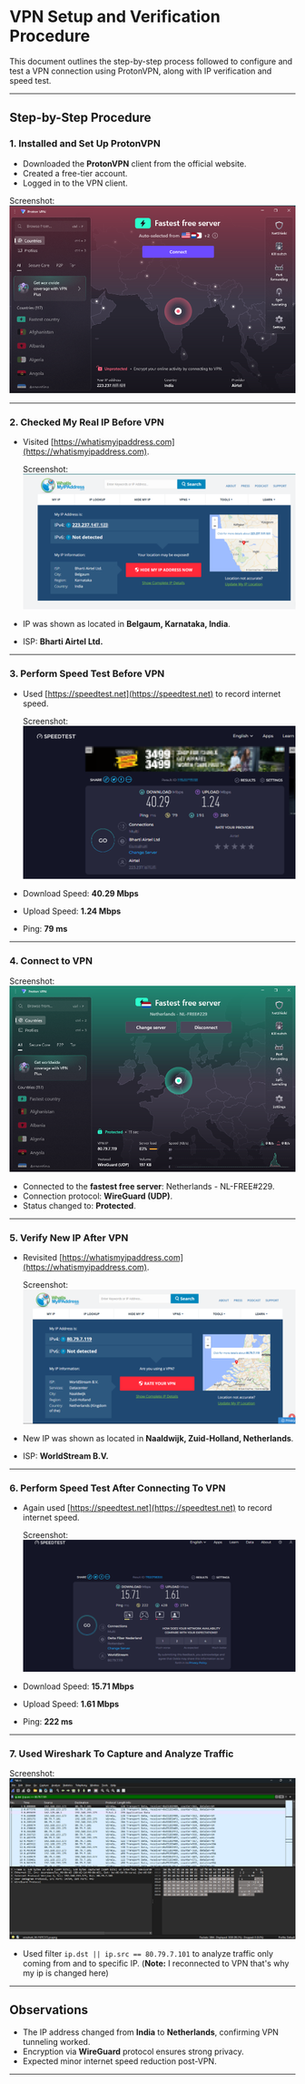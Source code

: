 # VPN Setup and Verification Procedure

This document outlines the step-by-step process followed to configure and test a VPN connection using ProtonVPN, along with IP verification and speed test.

---

## Step-by-Step Procedure

### 1. Installed and Set Up ProtonVPN
- Downloaded the **ProtonVPN** client from the official website.
- Created a free-tier account.
- Logged in to the VPN client.

Screenshot:
![ProtonVPN Interface](screenshots/protonVPN-interface.png)

---

### 2. Checked My Real IP Before VPN
- Visited [https://whatismyipaddress.com](https://whatismyipaddress.com).
  
  Screenshot:
  ![IP Before VPN](screenshots/ip-before-vpn.png)

- IP was shown as located in **Belgaum, Karnataka, India**.
- ISP: **Bharti Airtel Ltd.**

---

### 3. Perform Speed Test Before VPN
- Used [https://speedtest.net](https://speedtest.net) to record internet speed.

  Screenshot:
  ![Speed Test Before VPN](screenshots/speedtest-before-vpn.png)

- Download Speed: **40.29 Mbps**
- Upload Speed: **1.24 Mbps**
- Ping: **79 ms**

---

### 4. Connect to VPN

  Screenshot:
  ![VPN Connected](screenshots/vpn-connected.png)
  
- Connected to the **fastest free server**: Netherlands - NL-FREE#229.
- Connection protocol: **WireGuard (UDP)**.
- Status changed to: **Protected**.

---

### 5. Verify New IP After VPN
- Revisited [https://whatismyipaddress.com](https://whatismyipaddress.com).

  Screenshot:
  ![IP After VPN](screenshots/ip-after-vpn.png)
  
- New IP was shown as located in **Naaldwijk, Zuid-Holland, Netherlands**.
- ISP: **WorldStream B.V.**

---

### 6. Perform Speed Test After Connecting To VPN
- Again used [https://speedtest.net](https://speedtest.net) to record internet speed.

  Screenshot:
  ![Speed Test After VPN](screenshots/speedtest-after-vpn.png)

- Download Speed: **15.71 Mbps**
- Upload Speed: **1.61 Mbps**
- Ping: **222 ms**

---

### 7. Used Wireshark To Capture and Analyze Traffic

  Screenshot:
  ![Wireshark](screenshots/wireshark.png)

- Used filter `ip.dst || ip.src == 80.79.7.101` to analyze traffic only coming from and to specific IP.
  (**Note:** I reconnected to VPN that's why my ip is changed here)

---

## Observations

- The IP address changed from **India** to **Netherlands**, confirming VPN tunneling worked.
- Encryption via **WireGuard** protocol ensures strong privacy.
- Expected minor internet speed reduction post-VPN.

---
